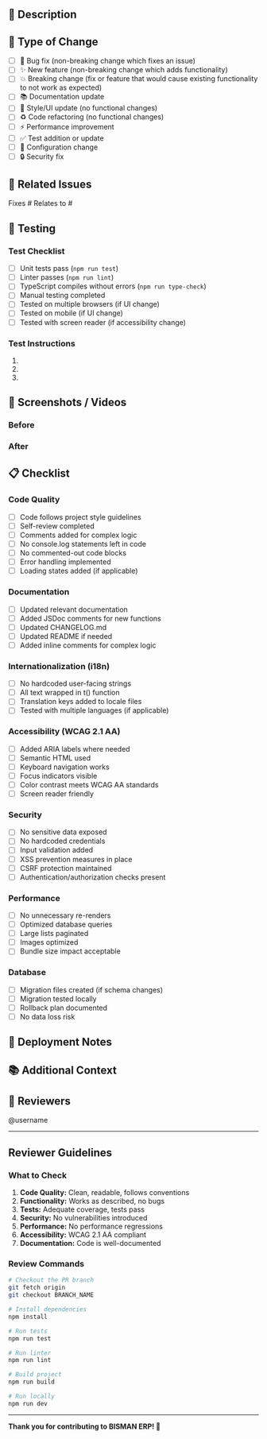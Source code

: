 ## 📝 Description
<!-- Provide a brief description of the changes in this PR -->



## 🎯 Type of Change
<!-- Mark relevant options with an "x" -->

- [ ] 🐛 Bug fix (non-breaking change which fixes an issue)
- [ ] ✨ New feature (non-breaking change which adds functionality)
- [ ] 💥 Breaking change (fix or feature that would cause existing functionality to not work as expected)
- [ ] 📚 Documentation update
- [ ] 🎨 Style/UI update (no functional changes)
- [ ] ♻️ Code refactoring (no functional changes)
- [ ] ⚡ Performance improvement
- [ ] ✅ Test addition or update
- [ ] 🔧 Configuration change
- [ ] 🔒 Security fix

## 🔗 Related Issues
<!-- Link to related issues using #issue_number -->

Fixes #
Relates to #

## 🧪 Testing
<!-- Describe the tests you ran and how to reproduce them -->

### Test Checklist
- [ ] Unit tests pass (`npm run test`)
- [ ] Linter passes (`npm run lint`)
- [ ] TypeScript compiles without errors (`npm run type-check`)
- [ ] Manual testing completed
- [ ] Tested on multiple browsers (if UI change)
- [ ] Tested on mobile (if UI change)
- [ ] Tested with screen reader (if accessibility change)

### Test Instructions
<!-- Provide step-by-step instructions to test the changes -->

1. 
2. 
3. 

## 📸 Screenshots / Videos
<!-- If applicable, add screenshots or videos to demonstrate the changes -->

### Before


### After


## 📋 Checklist
<!-- Mark completed items with an "x" -->

### Code Quality
- [ ] Code follows project style guidelines
- [ ] Self-review completed
- [ ] Comments added for complex logic
- [ ] No console.log statements left in code
- [ ] No commented-out code blocks
- [ ] Error handling implemented
- [ ] Loading states added (if applicable)

### Documentation
- [ ] Updated relevant documentation
- [ ] Added JSDoc comments for new functions
- [ ] Updated CHANGELOG.md
- [ ] Updated README if needed
- [ ] Added inline comments for complex logic

### Internationalization (i18n)
- [ ] No hardcoded user-facing strings
- [ ] All text wrapped in t() function
- [ ] Translation keys added to locale files
- [ ] Tested with multiple languages (if applicable)

### Accessibility (WCAG 2.1 AA)
- [ ] Added ARIA labels where needed
- [ ] Semantic HTML used
- [ ] Keyboard navigation works
- [ ] Focus indicators visible
- [ ] Color contrast meets WCAG AA standards
- [ ] Screen reader friendly

### Security
- [ ] No sensitive data exposed
- [ ] No hardcoded credentials
- [ ] Input validation added
- [ ] XSS prevention measures in place
- [ ] CSRF protection maintained
- [ ] Authentication/authorization checks present

### Performance
- [ ] No unnecessary re-renders
- [ ] Optimized database queries
- [ ] Large lists paginated
- [ ] Images optimized
- [ ] Bundle size impact acceptable

### Database
- [ ] Migration files created (if schema changes)
- [ ] Migration tested locally
- [ ] Rollback plan documented
- [ ] No data loss risk

## 🚀 Deployment Notes
<!-- Any special instructions for deployment -->



## 📚 Additional Context
<!-- Add any other context about the PR here -->



## 👀 Reviewers
<!-- Tag specific people for review -->

@username

---

## Reviewer Guidelines

### What to Check
1. **Code Quality:** Clean, readable, follows conventions
2. **Functionality:** Works as described, no bugs
3. **Tests:** Adequate coverage, tests pass
4. **Security:** No vulnerabilities introduced
5. **Performance:** No performance regressions
6. **Accessibility:** WCAG 2.1 AA compliant
7. **Documentation:** Code is well-documented

### Review Commands
```bash
# Checkout the PR branch
git fetch origin
git checkout BRANCH_NAME

# Install dependencies
npm install

# Run tests
npm run test

# Run linter
npm run lint

# Build project
npm run build

# Run locally
npm run dev
```

---

**Thank you for contributing to BISMAN ERP! 🎉**
